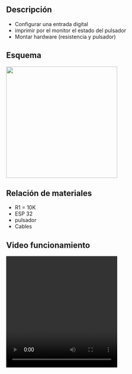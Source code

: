 ## Descripción
- Configurar una entrada digital
- imprimir por el monitor el estado del pulsador
- Montar hardware (resistencia  y pulsador)
  
## Esquema
<img src="https://github.com/user-attachments/assets/0e738254-328c-4169-812d-d762af5b13d2" align="center" width="300" height="300">

## Relación de materiales
- R1 = 10K
- ESP 32
- pulsador
- Cables

## Video funcionamiento
<video src="" width="300" height="300"></video>
